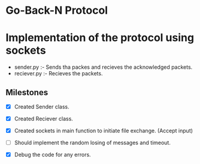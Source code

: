 # Go-Back-N Protocol

# Implementation of the protocol using sockets

- sender.py :- Sends tha packes and recieves the acknowledged packets.
- reciever.py :- Recieves the packets.

## Milestones
- [x] Created Sender class.
- [x] Created Reciever class.
- [x] Created sockets in main function to initiate file exchange. (Accept input)
- [ ] Should implement the random losing of messages and timeout.
- [x] Debug the code for any errors. 

